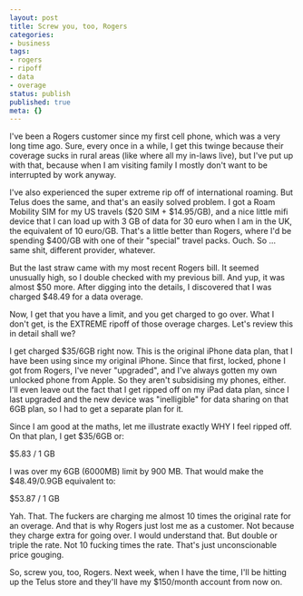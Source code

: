 ```yaml
---
layout: post
title: Screw you, too, Rogers
categories:
- business
tags:
- rogers
- ripoff
- data
- overage
status: publish
published: true
meta: {}
---
```


I've been a Rogers customer since my first cell phone, which was a very long time ago.  Sure, every once in a while, I get this twinge because their coverage sucks in rural areas (like where all my in-laws live), but I've put up with that, because when I am visiting family I mostly don't want to be interrupted by work anyway.


I've also experienced the super extreme rip off of international roaming.  But Telus does the same, and that's an easily solved problem. I got a Roam Mobility SIM for my US travels ($20 SIM + $14.95/GB), and a nice little mifi device that I can load up with 3 GB of data for 30 euro when I am in the UK, the equivalent of 10 euro/GB.  That's a little better than Rogers, where I'd be spending $400/GB with one of their "special" travel packs.  Ouch.  So ... same shit, different provider, whatever.


But the last straw came with my most recent Rogers bill.  It seemed unusually high, so I double checked with my previous bill.  And yup, it was almost $50 more.  After digging into the details, I discovered that I was charged $48.49 for a data overage.


Now, I get that you have a limit, and you get charged to go over.  What I don't get, is the EXTREME ripoff of those overage charges.  Let's review this in detail shall we?


I get charged $35/6GB right now.  This is the original iPhone data plan, that I have been using since my original iPhone.  Since that first, locked, phone I got from Rogers, I've never "upgraded", and I've always gotten my own unlocked phone from Apple.  So they aren't subsidising my phones, either.  I'll even leave out the fact that I get ripped off on my iPad data plan, since I last upgraded and the new device was "inelligible" for data sharing on that 6GB plan, so I had to get a separate plan for it.


Since I am good at the maths, let me illustrate exactly WHY I feel ripped off.  On that plan, I get $35/6GB or:


$5.83 / 1 GB


I was over my 6GB (6000MB) limit by 900 MB.  That would make the $48.49/0.9GB equivalent to:


$53.87 / 1 GB


Yah.  That.  The fuckers are charging me almost 10 times the original rate for an overage. And that is why Rogers just lost me as a customer.  Not because they charge extra for going over.  I would understand that.  But double or triple the rate.  Not 10 fucking times the rate.  That's just unconscionable price gouging.


So, screw you, too, Rogers.  Next week, when I have the time, I'll be hitting up the Telus store and they'll have my $150/month account from now on.
